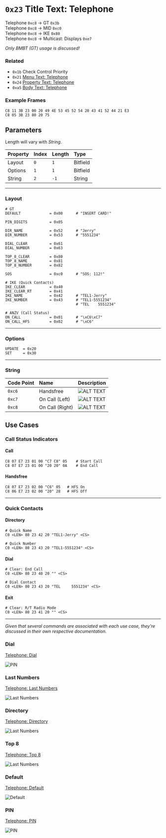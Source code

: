 # `0x23` Title Text: Telephone

Telephone `0xc8` → GT `0x3b`  
Telephone `0xc8` → MID `0xc0`  
Telephone `0xc8` → IKE `0x80`  
Telephone `0xc8` → Multicast: Displays `0xe7`

*Only BMBT (GT) usage is discussed!*

### Related

- `0x1b` Check Control Priority
- `0x21` [Menu Text: Telephone](21.md)
- `0x24` [Property Text: Telephone](24.md)
- `0xa5` [Body Text: Telephone](a5.md)

### Example Frames

    C8 11 3B 23 00 20 49 4E 53 45 52 54 20 43 41 52 44 21 E3
    C8 05 3B 23 80 20 75 

## Parameters

Length will vary with *String*.

Property|Index|Length|Type
:-------|:----|:-----|:---
Layout|`0`|`1`|Bitfield
Options|`1`|`1`|Bitfield
String|`2`|`-1`|String

---

### Layout
    
    # GT
    DEFAULT             = 0x00      # "INSERT CARD!"
        
    PIN_DIGITS          = 0x05
        
    DIR_NAME            = 0x52      # "Jerry"
    DIR_NUMBER          = 0x53      # "5551234"
    
    DIAL_CLEAR          = 0x61
    DIAL_NUMBER         = 0x63
    
    TOP_8_CLEAR         = 0x80
    TOP_8_NAME          = 0x81
    TOP_8_NUMBER        = 0x82
    
    SOS                 = 0xc0      # "SOS: 112!"
    
    # IKE (Quick Contacts)
    IKE_CLEAR           = 0x40
    IKE_CLEAR_RT        = 0x41
    IKE_NAME            = 0x42      # "TEL1-Jerry"
    IKE_NUMBER          = 0x43      # "TEL1-5551234"
                                    # "TEL    5551234"
    
    # ANZV (Call Status)
    ON_CALL             = 0x01      # "\xC6\xC7"
    ON_CALL_HFS         = 0x02      # "\xC6"

---

### Options
    
    UPDATE  = 0x20
    SET     = 0x30

---

### String

Code Point|Name|Description
:--|:--|:--
`0xc6`|Handsfree|![ALT TEXT](23/c6.JPG)
`0xc7`|On Call (Left)|![ALT TEXT](23/c7.JPG)
`0xc8`|On Call (Right)|![ALT TEXT](23/c8.JPG)

## Use Cases

### Call Status Indicators

#### Call

    C8 07 E7 23 01 00 "C7 C8" 05    # Start Call
    C8 07 E7 23 01 00 "20 20" 0A    # End Call

#### Handsfree

    C8 07 E7 23 02 00 "C6" 05   # HFS On
    C8 06 E7 23 02 00 "20" 28   # HFS Off

---

### Quick Contacts

#### Directory

    # Quick Name
    C0 <LEN> 80 23 42 20 "TEL1-Jerry" <CS>
    
    # Quick Number
    C0 <LEN> 80 23 43 20 "TEL1-5551234" <CS>

#### Dial
    
    # Clear: End Call
    C0 <LEN> 80 23 40 20 "" <CS>
    
    # Dial Contact
    C0 <LEN> 80 23 43 20 "TEL     5551234" <CS>

#### Exit
    
    # Clear: R/T Radio Mode
    C0 <LEN> 80 23 41 20 "" <CS>

---

*Given that several commands are associated with each use case, they're discussed in their own respective documentation.*

### Dial

[Telephone: Dial](dial.md)

![PIN](23/42_0.JPG)

### Last Numbers

[Telephone: Last Numbers](last_numbers.md)

![Last Numbers](23/42_1.JPG)

### Directory

[Telephone: Directory](directory.md)

![Last Numbers](23/43.JPG)

### Top 8

[Telephone: Top 8](top_8.md)

![Last Numbers](23/80.JPG)

### Default

[Telephone: Default](default.md)

![Default](23/00.JPG)

### PIN

[Telephone: PIN](pin.md)

![PIN](23/05.JPG)